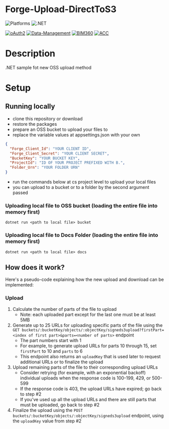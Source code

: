 ﻿# Forge-Upload-DirectToS3

![Platforms](https://img.shields.io/badge/platform-Windows|MacOS-lightgray.svg)
![.NET](https://img.shields.io/badge/.NET-6.0-blue.svg)

[![oAuth2](https://img.shields.io/badge/oAuth2-v1-green.svg)](http://developer.autodesk.com/)
[![Data-Management](https://img.shields.io/badge/Data%20Management-v2-green.svg)](http://developer.autodesk.com/)
[![BIM360](https://img.shields.io/badge/BIM360-v1-green.svg)](http://developer.autodesk.com/)
[![ACC](https://img.shields.io/badge/ACC-v1-green.svg)](http://developer.autodesk.com/)

# Description

.NET sample fot new OSS upload method

# Setup

## Running locally

- clone this repository or download
- restore the packages
- prepare an OSS bucket to upload your files to
- replace the variable values at appsettings.json with your own

```json
{
  "Forge_Client_Id": "YOUR CLIENT ID",
  "Forge_Client_Secret": "YOUR CLIENT SECRET",
  "BucketKey": "YOUR BUCKET KEY",
  "ProjectId": "ID OF YOUR PROJECT PREFIXED WITH B.",
  "Folder_Urn": "YOUR FOLDER URN"
}
```

- run the commands below at cs project level to upload your local files
- you can upload to a bucket or to a folder by the second argument passed

### Uploading local file to OSS bucket (loading the entire file into memory first)

`dotnet run <path to local file> bucket`

### Uploading local file to Docs Folder (loading the entire file into memory first)

`dotnet run <path to local file> docs`

## How does it work?

Here's a pseudo-code explaining how the new upload and download can be implemented:

### Upload

1. Calculate the number of parts of the file to upload
   - Note: each uploaded part except for the last one must be at least 5MB
2. Generate up to 25 URLs for uploading specific parts of the file using the `GET buckets/:bucketKey/objects/:objectKey/signeds3upload?firstPart=<index of first part>&parts=<number of parts>` endpoint
   - The part numbers start with 1
   - For example, to generate upload URLs for parts 10 through 15, set `firstPart` to 10 and `parts` to 6
   - This endpoint also returns an `uploadKey` that is used later to request additional URLs or to finalize the upload
3. Upload remaining parts of the file to their corresponding upload URLs
   - Consider retrying (for example, with an exponential backoff) individual uploads when the response code is 100-199, 429, or 500-599
   - If the response code is 403, the upload URLs have expired; go back to step #2
   - If you've used up all the upload URLs and there are still parts that must be uploaded, go back to step #2
4. Finalize the upload using the `POST buckets/:bucketKey/objects/:objectKey/signeds3upload` endpoint, using the `uploadKey` value from step #2
